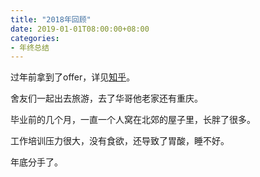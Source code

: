 ```yaml
---
title: "2018年回顾"
date: 2019-01-01T08:00:00+08:00
categories:
- 年终总结
---
```


过年前拿到了offer，详见[知乎](https://www.zhihu.com/question/26421707/answer/317693010)。

舍友们一起出去旅游，去了华哥他老家还有重庆。

毕业前的几个月，一直一个人窝在北郊的屋子里，长胖了很多。

工作培训压力很大，没有食欲，还导致了胃酸，睡不好。

年底分手了。
